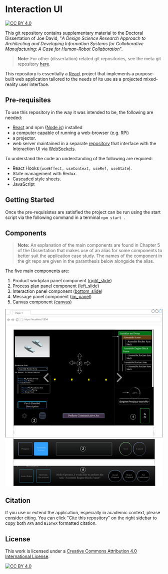 # Interaction UI

[![CC BY 4.0][cc-by-shield]][cc-by]

This git repository contains supplementary material to the Doctoral Dissertation of Joe David, "_A Design Science Research Approach to Architecting and Developing Information Systems for Collaborative Manufacturing: A Case for Human-Robot Collaboration_". 

> **Note**: For other (dissertation) related git repositories, see the meta git repository [here](https://permanent.link/to/jd-doctoral-dissertation/meta-repository).

This repository is essentially a [React](https://react.dev/) project that implements a purpose-built web application tailored to the needs of its use as a projected mixed-reality user interface.
## Pre-requisites

To use this repository in the way it was intended to be, the following are needed:
+ [React](https://react.dev/) and npm ([Node.js](https://nodejs.org/en/download)) installed
+ a computer capable of running a web-browser (e.g. RPi)
+ a projector.
+ web server maintained in a separate [repository](https://permanent.link/to/jd-doctoral-dissertation/web-server) that interface with the Interaction UI via [WebSockets](https://developer.mozilla.org/en-US/docs/Web/API/WebSockets_API).

 To understand the code an understanding of the following are required:
 + React Hooks (`useEffect, useContext, useRef, useState`).
 + State management with Redux.
 + Cascaded style sheets.
 + JavaScript

## Getting Started

Once the pre-requisistes are satisfied the project can be run using the start script via the following command in a terminal `npm start `.

## Components

> **Note:** An explanation of the main components are found in Chapter 5 of the Dissertation that makes use of an alias for some components to better suit the application case study. The names of the component in the git repo are given in the paranthesis below alongside the alias.

The five main components are:

1. Product workplan panel component ([right_slide](src/components/right_slide/))
2. Process plan panel component ([left_slide](src/components/left_slide/))
3. Interaction panel component ([bottom_slide](src/components/bottom_slide/))
4. Message panel component ([im_panel](src/components/im_panel/))
5. Canvas component ([canvas](src/components/canvas/))

![The interface of the Interaction UI](/src/assets/UI%20(components).png)


## Citation

If you use or extend the application, especially in academic context, please consider citing. You can click "Cite this repository" on the right sidebar to copy both `APA` and `BibTeX` formatted citation.

## License

This work is licensed under a
[Creative Commons Attribution 4.0 International License][cc-by].

[![CC BY 4.0][cc-by-image]][cc-by]

[cc-by]: http://creativecommons.org/licenses/by/4.0/
[cc-by-image]: https://i.creativecommons.org/l/by/4.0/88x31.png
[cc-by-shield]: https://img.shields.io/badge/License-CC%20BY%204.0-lightgrey.svg





